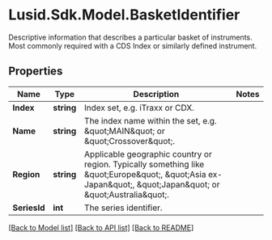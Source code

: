 # Lusid.Sdk.Model.BasketIdentifier
Descriptive information that describes a particular basket of instruments. Most commonly required with a CDS Index or similarly defined instrument.

## Properties

Name | Type | Description | Notes
------------ | ------------- | ------------- | -------------
**Index** | **string** | Index set, e.g. iTraxx or CDX. | 
**Name** | **string** | The index name within the set, e.g. \&quot;MAIN\&quot; or \&quot;Crossover\&quot;. | 
**Region** | **string** | Applicable geographic country or region. Typically something like \&quot;Europe\&quot;, \&quot;Asia ex-Japan\&quot;, \&quot;Japan\&quot; or \&quot;Australia\&quot;. | 
**SeriesId** | **int** | The series identifier. | 

[[Back to Model list]](../README.md#documentation-for-models) [[Back to API list]](../README.md#documentation-for-api-endpoints) [[Back to README]](../README.md)

